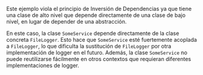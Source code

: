 Este ejemplo viola el principio de Inversión de Dependencias ya que tiene una clase de alto nivel que depende directamente de una clase de bajo nivel, en lugar de depender de una abstracción.

En este caso, la clase `SomeService` depende directamente de la clase concreta `FileLogger`. Esto hace que `SomeService` esté fuertemente acoplada a `FileLogger`, lo que dificulta la sustitución de `FileLogger` por otra implementación de logger en el futuro. Además, la clase `SomeService` no puede reutilizarse fácilmente en otros contextos que requieran diferentes implementaciones de logger.
